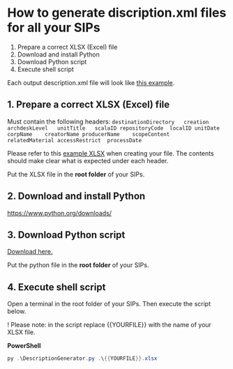 # How to generate discription.xml files for all your SIPs

1. Prepare a correct XLSX (Excel) file
2. Download and install Python
3. Download Python script
4. Execute shell script

Each output description.xml file will look like [this example](https://github.com/Automatic-Ingest-Digital-Archives/SCALA/blob/main/Manual%20Ingest/DescriptionXML/ExampleXmlOutput.xml).

## 1. Prepare a correct XLSX (Excel) file

Must contain the following headers:
`destinationDirectory	creation	archdeskLevel	unitTitle	scalaID	repositoryCode	localID	unitDate	corpName	creatorName	producerName	scopeContent	relatedMaterial	accessRestrict	processDate
`

Please refer to this [example XLSX](https://github.com/Automatic-Ingest-Digital-Archives/SCALA/blob/main/Manual%20Ingest/DescriptionXML/ExampleDescriptions.xlsx) when creating your file. The contents should make clear what is expected under each header.

Put the XLSX file in the **root folder** of your SIPs.

## 2. Download and install Python

https://www.python.org/downloads/

## 3. Download Python script

[Download here.](https://github.com/Automatic-Ingest-Digital-Archives/SCALA/blob/main/Manual%20Ingest/DescriptionXML/DescriptionGenerator.py)

Put the python file in the **root folder** of your SIPs.

## 4. Execute shell script

Open a terminal in the root folder of your SIPs. Then execute the script below.

! Please note: in the script replace {{YOURFILE}} with the name of your XLSX file.

<b>PowerShell</b>

```powershell
py .\DescriptionGenerator.py .\{{YOURFILE}}.xlsx
```
